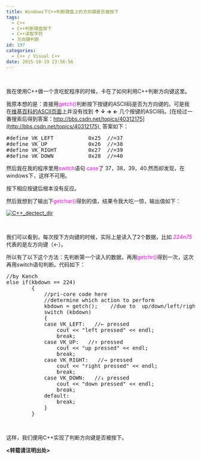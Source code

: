 ```yaml
---
title: Windows下C++判断键盘上的方向键是否被按下
tags:
  - C++
  - C++判断键盘按下
  - C++读取字符
  - 方向键判断
id: 197
categories:
  - C++ / Visual C++
date: 2015-10-19 23:56:56
---
```


&nbsp;

我在使用C++做一个贪吃蛇程序的时候，卡在了如何利用C++判断方向键这里。

我原本想的是：直接用<span style="color: #ff00ff;">getch()</span>判断按下按键的ASCII码是否为方向键的。可是我在[维基百科的ASCII页面](https://en.wikipedia.org/wiki/ASCII)上并没有找到 **↑ ↓ → ←** 几个按键的ASCII码。[在经过一番搜索后得到答案：http://bbs.csdn.net/topics/40312175](http://bbs.csdn.net/topics/40312175)  答案如下：
<pre class="lang:c++ decode:true ">#define VK_LEFT           0x25  //=37
#define VK_UP             0x26  //=38
#define VK_RIGHT          0x27  //=39
#define VK_DOWN           0x28  //=40</pre>
然后我在我的程序里用<span style="color: #ff00ff;">switch</span>语句<span style="color: #ff00ff;"> case</span>了 37，38，39，40.然而却发现，在windows下，这样不可用。

按下相应按键后根本没有反应。

然后我想到了输出下<span style="color: #ff00ff;">getchar()</span>得到的值，结果令我大吃一惊，输出值如下：

[![C++_dectect_dir](http://139.129.6.122/wp-content/uploads/2015/10/C-_dectect_dir.png)](http://139.129.6.122/wp-content/uploads/2015/10/C-_dectect_dir.png)

&nbsp;

我们可以看到，每次按下方向键的时候，实际上是读入了2个数据，比如 <span style="color: #ff00ff;">_224n75_</span>代表的是左方向键（←）。

所以有了以下这个方法：先判断第一个读入的数据，再用<span style="color: #ff00ff;">getchr()</span>得到一次，这次再用switch语句判断。代码如下：
<pre class="lang:c++ decode:true ">//by Kanch
else if(kbdown == 224)
		{
			//pri-core code here
			//determine which action to perform
			kbdown = getch();    //due to  up/down/left/right no ASCII code,it print out as 224n75
			switch (kbdown)
			{
			case VK_LEFT:   //← pressed
				cout &lt;&lt; "left pressed" &lt;&lt; endl;
				break;
			case VK_UP:   //↑ pressed
				cout &lt;&lt; "up pressed" &lt;&lt; endl;
				break;
			case VK_RIGHT:   //→ pressed
				cout &lt;&lt; "right pressed" &lt;&lt; endl;
				break;
			case VK_DOWN:   //↓ pressed
				cout &lt;&lt; "down pressed" &lt;&lt; endl;
				break;
			default:
				break;
			}
		}</pre>
&nbsp;

这样，我们便用C++实现了判断方向键是否被按下。

**&lt;转载请注明出处&gt;**
